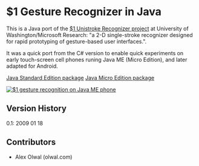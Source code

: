 $1 Gesture Recognizer in Java
======================
This is a Java port of the [$1 Unistroke Recognizer project](http://depts.washington.edu/madlab/proj/dollar/) at University of Washington/Microsoft Research: "a 2-D single-stroke recognizer designed for rapid prototyping of gesture-based user interfaces.". 

It was a quick port from the C# version to enable quick experiments on early touch-screen cell phones runing Java ME (Micro Edition), and later adapted for Android. 

[Java Standard Edition package](http://www.olwal.com/?dollar_java_se)
[Java Micro Edition package](http://www.olwal.com/?dollar_java_me)

[![$1 gesture recognition on Java ME phone](https://i.vimeocdn.com/video/86718056_260x146.jpg)](https://vimeo.com/2874413)

Version History
---------------
0.1: 2009 01 18

Contributors
------------
- Alex Olwal (olwal.com)
